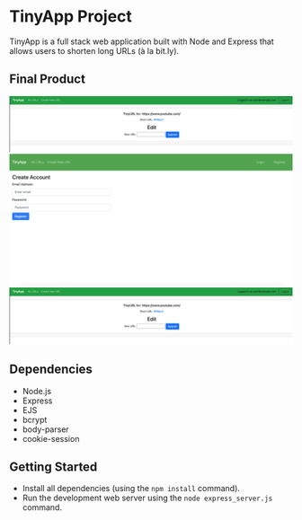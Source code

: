 # TinyApp Project

TinyApp is a full stack web application built with Node and Express that allows users to shorten long URLs (à la bit.ly).

## Final Product

!["Screenshot of URLs page"](https://github.com/jasforshort/tinyapp/blob/main/docs/urls-page.png)
!["Screenshot of register page"](https://github.com/jasforshort/tinyapp/blob/main/docs/register-page.png)
!["Screenshot of login page"](https://github.com/jasforshort/tinyapp/blob/main/docs/urls-page.png)


## Dependencies

- Node.js
- Express
- EJS
- bcrypt
- body-parser
- cookie-session


## Getting Started

- Install all dependencies (using the `npm install` command).
- Run the development web server using the `node express_server.js` command.